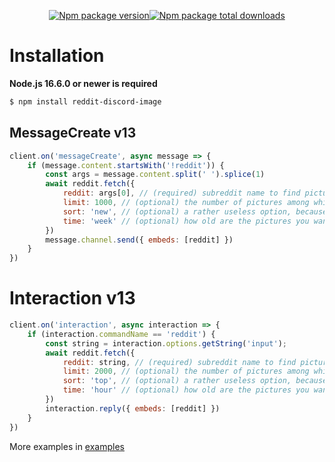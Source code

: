 <p align="center">
    <a href="https://www.npmjs.com/package/reddit-discord-image"><img src="https://badgen.net/npm/v/reddit-discord-image" alt="Npm package version"></a><a href="https://www.npmjs.com/package/reddit-discord-image"><img src="https://badgen.net/npm/dt/reddit-discord-image" alt="Npm package total downloads"></a>

</p>

# Installation
**Node.js 16.6.0 or newer is required**

```bash
$ npm install reddit-discord-image
```

## MessageCreate v13

```js
client.on('messageCreate', async message => {
    if (message.content.startsWith('!reddit')) {
        const args = message.content.split(' ').splice(1)
        await reddit.fetch({
            reddit: args[0], // (required) subreddit name to find pictures
            limit: 1000, // (optional) the number of pictures among which you will get 1 random one
            sort: 'new', // (optional) a rather useless option, because the pictures are given out randomly
            time: 'week' // (optional) how old are the pictures you want to get
        })
        message.channel.send({ embeds: [reddit] })
    }
})
```

# Interaction v13

```js
client.on('interaction', async interaction => {
    if (interaction.commandName == 'reddit') {
        const string = interaction.options.getString('input');
        await reddit.fetch({
            reddit: string, // (required) subreddit name to find pictures
            limit: 2000, // (optional) the number of pictures among which you will get 1 random one
            sort: 'top', // (optional) a rather useless option, because the pictures are given out randomly
            time: 'hour' // (optional) how old are the pictures you want to get
        })
        interaction.reply({ embeds: [reddit] })
    }
})
```

More examples in <a href="https://github.com/Romozz/reddit-discord-image/tree/main/examples">examples</a>

